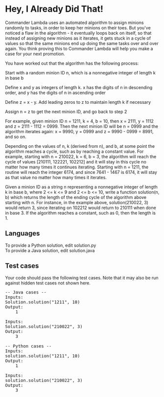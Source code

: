 Hey, I Already Did That!
========================

Commander Lambda uses an automated algorithm to assign minions randomly to tasks, in order to keep her minions on their toes. But you've noticed a flaw in the algorithm - it eventually loops back on itself, so that instead of assigning new minions as it iterates, it gets stuck in a cycle of values so that the same minions end up doing the same tasks over and over again. You think proving this to Commander Lambda will help you make a case for your next promotion.

You have worked out that the algorithm has the following process:

Start with a random minion ID n, which is a nonnegative integer of length k in base b

Define x and y as integers of length k. x has the digits of n in descending order, and y has the digits of n in ascending order

Define z = x - y. Add leading zeros to z to maintain length k if necessary

Assign n = z to get the next minion ID, and go back to step 2

For example, given minion ID n = 1211, k = 4, b = 10, then x = 2111, y = 1112 and z = 2111 - 1112 = 0999. Then the next minion ID will be n = 0999 and the algorithm iterates again: x = 9990, y = 0999 and z = 9990 - 0999 = 8991, and so on.

Depending on the values of n, k (derived from n), and b, at some point the algorithm reaches a cycle, such as by reaching a constant value. For example, starting with n = 210022, k = 6, b = 3, the algorithm will reach the cycle of values [210111, 122221, 102212] and it will stay in this cycle no matter how many times it continues iterating. Starting with n = 1211, the routine will reach the integer 6174, and since 7641 - 1467 is 6174, it will stay as that value no matter how many times it iterates.

Given a minion ID as a string n representing a nonnegative integer of length k in base b, where 2 <= k <= 9 and 2 <= b <= 10, write a function solution(n, b) which returns the length of the ending cycle of the algorithm above starting with n. For instance, in the example above, solution(210022, 3) would return 3, since iterating on 102212 would return to 210111 when done in base 3. If the algorithm reaches a constant, such as 0, then the length is 1.

Languages
---------

To provide a Python solution, edit solution.py  
To provide a Java solution, edit solution.java

Test cases
----------
Your code should pass the following test cases. Note that it may also be run against hidden test cases not shown here.
<pre>
-- Java cases --
Inputs: 
Solution.solution("1211", 10)
Output: 
    1

Inputs: 
Solution.solution("210022", 3)
Output: 
    3

-- Python cases --
Inputs: 
solution.solution("1211", 10)
Output: 
    1

Inputs: 
solution.solution("210022", 3)
Output: 
    3
</pre>
